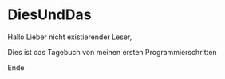 # DiesUndDas
Hallo Lieber nicht existierender Leser,  

Dies ist das Tagebuch von meinen ersten Programmierschritten

Ende
